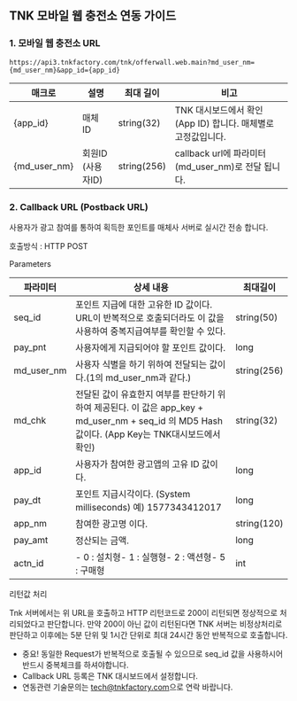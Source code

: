 ## TNK 모바일 웹 충전소 연동 가이드 

### 1. 모바일 웹 충전소 URL
```
https://api3.tnkfactory.com/tnk/offerwall.web.main?md_user_nm={md_user_nm}&app_id={app_id}
```

| **매크로** | **설명** | **최대 길이** | **비고** |
| --- | --- | --- | --- |
| {app_id} | 매체 ID | string(32) | TNK 대시보드에서 확인(App ID) 합니다. 매체별로 고정값입니다. |
| {md_user_nm} | 회원ID (사용자ID) | string(256) | callback url에 파라미터(md_user_nm)로 전달 됩니다. |


  
### 2. Callback URL (Postback URL)

사용자가 광고 참여를 통하여 획득한 포인트를 매체사 서버로 실시간 전송 합니다.

호출방식 : HTTP POST

Parameters

| **파라미터** | **상세 내용** | **최대길이** |
| --- | --- | --- |
| seq_id | 포인트 지급에 대한 고유한 ID 값이다. URL이 반복적으로 호출되더라도 이 값을 사용하여 중복지급여부를 확인할 수 있다. | string(50) |
| pay_pnt | 사용자에게 지급되어야 할 포인트 값이다. | long |
| md_user_nm | 사용자 식별을 하기 위하여 전달되는 값이다.(1의 md_user_nm과 같다.) | string(256) |
| md_chk | 전달된 값이 유효한지 여부를 판단하기 위하여 제공된다. 이 값은 app_key + md_user_nm + seq_id 의 MD5 Hash 값이다. (App Key는 TNK대시보드에서 확인) | string(32) |
| app_id | 사용자가 참여한 광고앱의 고유 ID 값이다. | long |
| pay_dt | 포인트 지급시각이다. (System milliseconds) 예) 1577343412017 | long |
| app_nm | 참여한 광고명 이다. | string(120) |
| pay_amt | 정산되는 금액. | long |
| actn_id | - 0 : 설치형- 1 : 실행형- 2 : 액션형- 5 : 구매형 | int |

리턴값 처리

Tnk 서버에서는 위 URL을 호출하고 HTTP 리턴코드로 200이 리턴되면 정상적으로 처리되었다고 판단합니다.
만약 200이 아닌 값이 리턴된다면 TNK 서버는 비정상처리로 판단하고 이후에는 5분 단위 및 1시간 단위로 최대 24시간 동안 반복적으로 호출합니다.

- 중요! 동일한 Request가 반복적으로 호출될 수 있으므로 seq_id 값을 사용하시어 반드시 중복체크를 하셔야합니다.
- Callback URL 등록은 TNK 대시보드에서 설정합니다.
- 연동관련 기술문의는 [tech@tnkfactory.com](mailto:tech@tnkfactory.com)으로 연락 바랍니다.
